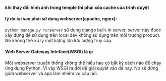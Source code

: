 #### khi thay đổi hình ảnh trong temple thì phải xóa cache của trình duyệt

#### lý do tại sao phải sử dụng webserver(apache, nginx):
`python manage.py runserver` sử dụng django built-in server, server này được xây dựng để sử dụng trên local dev không sử dụng trên môi trường product. Nó không thể xử lý một lượng lớn lưu lượng truy câp.

#### Web Server Gateway Inteface(WSGI) là gì
Một webserver truyền thống không thể hiểu hay có bất kỳ cách nào để chạy ứng dụng Python. Vì vậy WSGI ra đời để giải quyết vấn đề này. 
Nó sẽ đứng giữa webserver và app làm nhiệm vụ cầu nối. 

